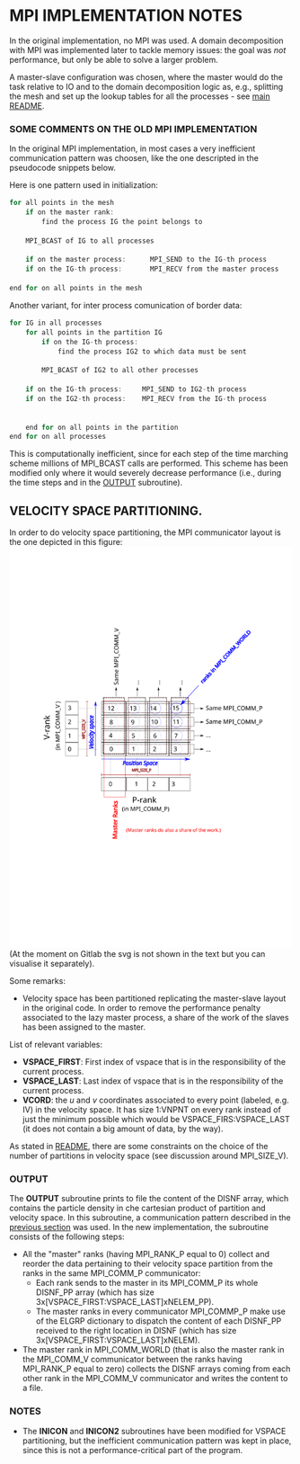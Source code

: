 # MPI IMPLEMENTATION NOTES

In the original implementation, no MPI was used. A domain decomposition with
MPI was implemented later to tackle memory issues: the goal was *not*
performance, but only be able to solve a larger problem. 

A master-slave configuration was chosen, where the master would do the task
relative to IO and to the domain decomposition logic as, e.g., splitting the
mesh and set up the lookup tables for all the processes - see [main
README](README.md).

### SOME COMMENTS ON THE OLD MPI IMPLEMENTATION

In the original MPI implementation, in most cases a very inefficient
communication pattern was choosen, like the one descripted in the pseudocode
snippets below.

Here is one pattern used in initialization:
```c
for all points in the mesh 
    if on the master rank:
        find the process IG the point belongs to
    
    MPI_BCAST of IG to all processes

    if on the master process:      MPI_SEND to the IG-th process
    if on the IG-th process:       MPI_RECV from the master process

end for on all points in the mesh 
```

Another variant, for inter process comunication of border data:

```c
for IG in all processes 
    for all points in the partition IG
        if on the IG-th process:
            find the process IG2 to which data must be sent

        MPI_BCAST of IG2 to all other processes

    if on the IG-th process:     MPI_SEND to IG2-th process
    if on the IG2-th process:    MPI_RECV from the IG-th process


    end for on all points in the partition
end for on all processes
```

This is computationally inefficient, since for each step of the time marching 
scheme millions of MPI_BCAST calls are performed. 
This scheme has been modified only where it would severely decrease performance
(i.e., during the time steps and in the [OUTPUT](../src/OUTPUT.f90) subroutine).

## VELOCITY SPACE PARTITIONING.

In order to do velocity space partitioning, the MPI communicator layout is the
one depicted in this figure: ![communicator_layout.](communicators_layout.svg)
(At the moment on Gitlab the svg is not shown in the text but you can
visualise it separately).

Some remarks:
* Velocity space has been partitioned replicating the master-slave layout in
  the original code. In order to remove the performance penalty associated to 
  the lazy master process, a share of the work of the slaves has been assigned
  to the master.

List of relevant variables:
* **VSPACE_FIRST**: First index of vspace that is in the responsibility of the
  current process.
* **VSPACE_LAST**: Last index of vspace that is in the responsibility of the
  current process.
* **VCORD**: the *u* and *v* coordinates associated to every point (labeled,
  e.g. IV) in the velocity space. It has size 1:VNPNT on every rank instead of
just the minimum possible which would be VSPACE_FIRS:VSPACE_LAST (it does not 
contain a big amount of data, by the way).

As stated in [README](./README.md), there are some constraints on the choice of 
the number of partitions in velocity space (see discussion around MPI_SIZE_V).

### OUTPUT 

The **OUTPUT** subroutine prints to file the content of the DISNF array, which
contains the particle density in che cartesian product of partition and
velocity space. In this subroutine, a communication pattern described in the
[previous section](#some-comments-on-the-old-mpi-implementation) was used.
In the new implementation, the subroutine consists of the following steps:
* All the "master" ranks (having MPI_RANK_P equal to 0) collect and reorder the
  data pertaining to their velocity space partition from the ranks in the
same MPI_COMM_P communicator:
    *  Each rank sends to the master in its MPI_COMM_P its whole DISNF_PP
       array (which has size 3x[VSPACE_FIRST:VSPACE_LAST]xNELEM_PP).
    *  The master ranks in every communicator MPI_COMMP_P make use of the ELGRP
       dictionary to dispatch the content of each DISNF_PP received to the
right location in DISNF (which has size  3x[VSPACE_FIRST:VSPACE_LAST]xNELEM).
* The master rank in MPI_COMM_WORLD (that is also the master rank in the
  MPI_COMM_V communicator between the ranks having MPI_RANK_P equal to zero)
collects the DISNF arrays coming from each other rank in the MPI_COMM_V
communicator and writes the content to a file.

### NOTES

* The **INICON** and **INICON2** subroutines have been modified for VSPACE
  partitioning, but the inefficient communication pattern was kept in
place, since this is not a performance-critical part of the program.
